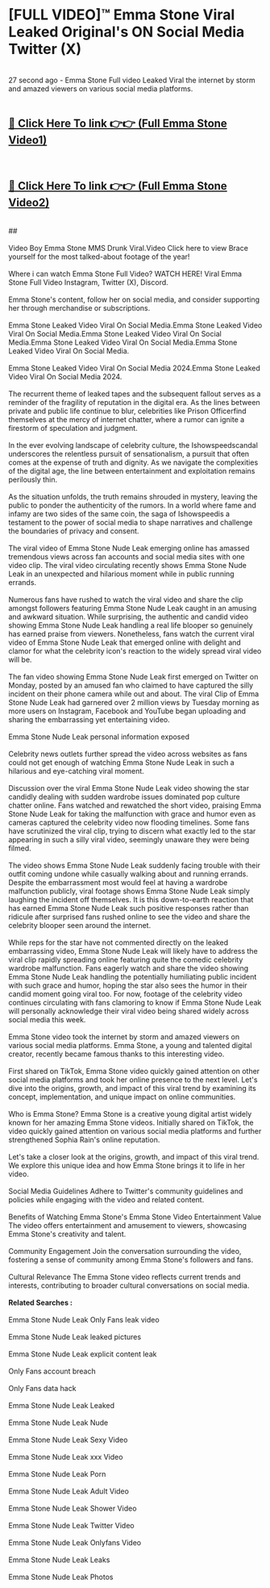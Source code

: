 # [FULL VIDEO]™ Emma Stone Viral Leaked Original's ON Social Media Twitter (X) <br>
<br>
27 second ago - Emma Stone Full video Leaked Viral the internet by storm and amazed viewers on various social media platforms.<br>

 <br>

##  <a href="https://play.123hd.live?title=Full Emma_Stone&ref=git">🔴 Click Here To link 👉👉 (Full Emma Stone Video1)</a><br>
  <br>

##  <a href="https://play.123hd.live?title=Full Emma_Stone&ref=git">🔴 Click Here To link 👉👉 (Full Emma Stone Video2)</a><br>
  <br>
  ##


  <br>

  <br>
Video Boy Emma Stone MMS Drunk Viral.Video Click here to view Brace yourself for the most talked-about footage of the year!
<br><br>
Where i can watch Emma Stone Full Video? WATCH HERE! Viral Emma Stone Full Video Instagram, Twitter (X), Discord.
<br><br>
Emma Stone's content, follow her on social media, and consider supporting her through merchandise or subscriptions.
<br><br>
Emma Stone Leaked Video Viral On Social Media.Emma Stone Leaked Video Viral On Social Media.Emma Stone Leaked Video Viral On Social Media.Emma Stone Leaked Video Viral On Social Media.Emma Stone Leaked Video Viral On Social Media.
<br><br>
Emma Stone Leaked Video Viral On Social Media 2024.Emma Stone Leaked Video Viral On Social Media 2024.
<br><br>
The recurrent theme of leaked tapes and the subsequent fallout serves as a reminder of the fragility of reputation in the digital era. As the lines between private and public life continue to blur, celebrities like Prison Officerfind themselves at the mercy of internet chatter, where a rumor can ignite a firestorm of speculation and judgment.
<br><br>
In the ever evolving landscape of celebrity culture, the Ishowspeedscandal underscores the relentless pursuit of sensationalism, a pursuit that often comes at the expense of truth and dignity. As we navigate the complexities of the digital age, the line between entertainment and exploitation remains perilously thin.
<br><br>
As the situation unfolds, the truth remains shrouded in mystery, leaving the public to ponder the authenticity of the rumors. In a world where fame and infamy are two sides of the same coin, the saga of Ishowspeedis a testament to the power of social media to shape narratives and challenge the boundaries of privacy and consent.
<br><br>
The viral video of Emma Stone Nude Leak emerging online has amassed tremendous views across fan accounts and social media sites with one video clip. The viral video circulating recently shows Emma Stone Nude Leak in an unexpected and hilarious moment while in public running errands.
<br><br>
Numerous fans have rushed to watch the viral video and share the clip amongst followers featuring Emma Stone Nude Leak caught in an amusing and awkward situation. While surprising, the authentic and candid video showing Emma Stone Nude Leak handling a real life blooper so genuinely has earned praise from viewers. Nonetheless, fans watch the current viral video of Emma Stone Nude Leak that emerged online with delight and clamor for what the celebrity icon's reaction to the widely spread viral video will be.
<br><br>
The fan video showing Emma Stone Nude Leak first emerged on Twitter on Monday, posted by an amused fan who claimed to have captured the silly incident on their phone camera while out and about. The viral Clip of Emma Stone Nude Leak had garnered over 2 million views by Tuesday morning as more users on Instagram, Facebook and YouTube began uploading and sharing the embarrassing yet entertaining video.
<br><br>
Emma Stone Nude Leak personal information exposed
<br><br>
Celebrity news outlets further spread the video across websites as fans could not get enough of watching Emma Stone Nude Leak in such a hilarious and eye-catching viral moment.
<br><br>
Discussion over the viral Emma Stone Nude Leak video showing the star candidly dealing with sudden wardrobe issues dominated pop culture chatter online. Fans watched and rewatched the short video, praising Emma Stone Nude Leak for taking the malfunction with grace and humor even as cameras captured the celebrity video now flooding timelines. Some fans have scrutinized the viral clip, trying to discern what exactly led to the star appearing in such a silly viral video, seemingly unaware they were being filmed.
<br><br>
The video shows Emma Stone Nude Leak suddenly facing trouble with their outfit coming undone while casually walking about and running errands. Despite the embarrassment most would feel at having a wardrobe malfunction publicly, viral footage shows Emma Stone Nude Leak simply laughing the incident off themselves. It is this down-to-earth reaction that has earned Emma Stone Nude Leak such positive responses rather than ridicule after surprised fans rushed online to see the video and share the celebrity blooper seen around the internet.
<br><br>
While reps for the star have not commented directly on the leaked embarrassing video, Emma Stone Nude Leak will likely have to address the viral clip rapidly spreading online featuring quite the comedic celebrity wardrobe malfunction. Fans eagerly watch and share the video showing Emma Stone Nude Leak handling the potentially humiliating public incident with such grace and humor, hoping the star also sees the humor in their candid moment going viral too. For now, footage of the celebrity video continues circulating with fans clamoring to know if Emma Stone Nude Leak will personally acknowledge their viral video being shared widely across social media this week.
<br><br>
Emma Stone video took the internet by storm and amazed viewers on various social media platforms. Emma Stone, a young and talented digital creator, recently became famous thanks to this interesting video.
<br><br>
First shared on TikTok, Emma Stone video quickly gained attention on other social media platforms and took her online presence to the next level. Let's dive into the origins, growth, and impact of this viral trend by examining its concept, implementation, and unique impact on online communities.
<br><br>
Who is Emma Stone? Emma Stone is a creative young digital artist widely known for her amazing Emma Stone videos. Initially shared on TikTok, the video quickly gained attention on various social media platforms and further strengthened Sophia Rain's online reputation.
<br><br>
Let's take a closer look at the origins, growth, and impact of this viral trend. We explore this unique idea and how Emma Stone brings it to life in her video.
<br><br>
Social Media Guidelines Adhere to Twitter's community guidelines and policies while engaging with the video and related content.
<br><br>
Benefits of Watching Emma Stone's Emma Stone Video Entertainment Value The video offers entertainment and amusement to viewers, showcasing Emma Stone's creativity and talent.
<br><br>
Community Engagement Join the conversation surrounding the video, fostering a sense of community among Emma Stone's followers and fans.
<br><br>
Cultural Relevance The Emma Stone video reflects current trends and interests, contributing to broader cultural conversations on social media.
<br><br>
<strong>Related Searches :</strong>
<br><br>
Emma Stone Nude Leak Only Fans leak video
<br><br>
Emma Stone Nude Leak leaked pictures
<br><br>
Emma Stone Nude Leak explicit content leak
<br><br>
Only Fans account breach
<br><br>
Only Fans data hack
<br><br>
Emma Stone Nude Leak Leaked
<br><br>
Emma Stone Nude Leak Nude
<br><br>
Emma Stone Nude Leak Sexy Video
<br><br>
Emma Stone Nude Leak xxx Video
<br><br>
Emma Stone Nude Leak Porn
<br><br>
Emma Stone Nude Leak Adult Video
<br><br>
Emma Stone Nude Leak Shower Video
<br><br>
Emma Stone Nude Leak Twitter Video
<br><br>
Emma Stone Nude Leak Onlyfans Video
<br><br>
Emma Stone Nude Leak Leaks
<br><br>
Emma Stone Nude Leak Photos